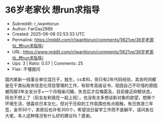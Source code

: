# 36岁老家伙 想run求指导

- Subreddit: r_iwanttorun
- Author: FarGas2989
- Created: 2025-06-08 02:53:33 UTC
- Permalink: https://reddit.com/r/iwanttorun/comments/1l621ve/36岁老家伙_想run求指导/
- URL: https://www.reddit.com/r/iwanttorun/comments/1l621ve/36岁老家伙_想run求指导/
- Ups: 3 | Ratio: 0.57 | Comments: 25
- Flair: 不懂就问


国内某新一线事业单位混日子，独生，cs本科，但只有2年代码经验，其余时间都是在干类似政务信息化项目管理的工作，有软考高级证书，现因自己不珍惜的原因被同居3年女友分手+一个月相亲闪婚，失去后才后悔莫及，目前接近抑郁状态，班也不想上了（前女友和我在一起上班），也没有太多想谈新对象的欲望，想换个环境生活，很喜欢日本文化，但对于压抑的工作氛围也有点抵触，有日旅游三年签，金币50个，卖房后也许有300个，希望润日留学工作而不是躺平，请问各位大佬，本人这种情况有什么好的建议吗？感谢。

